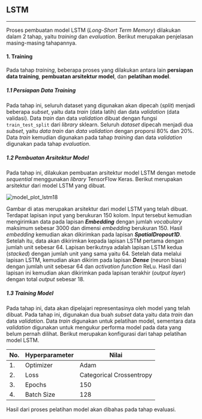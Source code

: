 ## LSTM
---
Proses pembuatan model LSTM (*Long-Short Term Memory*) dilakukan dalam 2 tahap, yaitu *training* dan *evaluation*. Berikut merupakan penjelasan masing-masing tahapannya.

#### 1. Training
Pada tahap *training*, beberapa proses yang dilakukan antara lain **persiapan data training**, **pembuatan arsitektur model**, dan **pelatihan model**.

##### 1.1 Persiapan Data Training
Pada tahap ini, seluruh dataset yang digunakan akan dipecah (*split*) menjadi beberapa *subset*, yaitu data *train* (data latih) dan data *validation* (data validasi). Data *train* dan data *validation* dibuat dengan fungsi `train_test_split` dari *library* sklearn. Seluruh *dataset* dipecah menjadi dua *subset*, yaitu *data train* dan *data validation* dengan proporsi 80% dan 20%. Data *train* kemudian digunakan pada tahap *training* dan data *validation* digunakan pada tahap *evaluation*.

##### 1.2 Pembuatan Arsitektur Model
Pada tahap ini, dilakukan pembuatan arsitektur model LSTM dengan metode *sequential* menggunakan *library* TensorFlow Keras. Berikut merupakan arsitektur dari model LSTM yang dibuat.

![model_plot_lstm18](https://user-images.githubusercontent.com/76557114/208538594-0a5d6a4f-e8b3-4b0f-9a2f-cbde9a022deb.png)

Gambar di atas merupakan arsitektur dari model LSTM yang telah dibuat. Terdapat lapisan input yang berukuran 150 kolom. Input tersebut kemudian mengirimkan data pada lapisan ***Embedding*** dengan jumlah *vocabulary* maksimum sebesar 3000 dan dimensi *embedding* berukuran 150. Hasil *embedding* kemudian akan dikirimkan pada lapisan ***SpatialDropout1D***. Setelah itu, data akan dikirimkan kepada lapisan LSTM pertama dengan jumlah unit sebesar 64. Lapisan berikutnya adalah lapisan LSTM kedua (*stacked*) dengan jumlah unit yang sama yaitu 64. Setelah data melalui lapisan LSTM, kemudian akan dikirim pada lapisan ***Dense*** (neuron biasa) dengan jumlah unit sebesar 64 dan *activation function* ReLu. Hasil dari lapisan ini kemudian akan dikirimkan pada lapisan terakhir (*output layer*) dengan total *output* sebesar 18.

##### 1.3 Training Model
Pada tahap ini, data akan dipelajari representasinya oleh model yang telah dibuat. Pada tahap ini, digunakan dua buah *subset* data yaitu data *train* dan data *validation*. Data *train* digunakan untuk pelatihan model, sementara data *validation* digunakan untuk mengukur performa model pada data yang belum pernah dilihat. Berikut merupakan konfigurasi dari tahap pelatihan model LSTM.

| No. | Hyperparameter | Nilai                           |
|-----|----------------|---------------------------------|
| 1.  | Optimizer      | Adam                            |
| 2.  | Loss           | Categorical Crossentropy        |
| 3.  | Epochs         | 150                             |
| 4.  | Batch Size     | 128                             |

Hasil dari proses pelatihan model akan dibahas pada tahap evaluasi.
